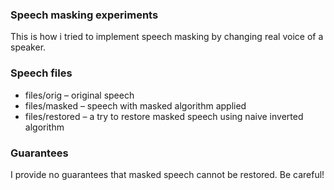 ### Speech masking experiments

This is how i tried to implement speech masking by changing real voice of a speaker.

### Speech files

 - files/orig – original speech
 - files/masked – speech with masked algorithm applied
 - files/restored – a try to restore masked speech using naive inverted algorithm

### Guarantees

I provide no guarantees that masked speech cannot be restored. Be careful!